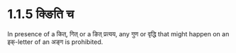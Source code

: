 # 1.1.5 क्ङिति च
In presence of a कित्, गित् or a ङित् प्रत्यय, any गुण or वृद्धि that might happen on an इक्-letter of an अङ्ग is prohibited.